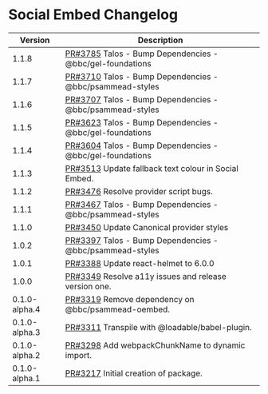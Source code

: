 # Social Embed Changelog

| Version       | Description                                                                                           |
| ------------- | ----------------------------------------------------------------------------------------------------- |
| 1.1.8 | [PR#3785](https://github.com/bbc/psammead/pull/3785) Talos - Bump Dependencies - @bbc/gel-foundations |
| 1.1.7 | [PR#3710](https://github.com/bbc/psammead/pull/3710) Talos - Bump Dependencies - @bbc/psammead-styles |
| 1.1.6 | [PR#3707](https://github.com/bbc/psammead/pull/3707) Talos - Bump Dependencies - @bbc/psammead-styles |
| 1.1.5 | [PR#3623](https://github.com/bbc/psammead/pull/3623) Talos - Bump Dependencies - @bbc/gel-foundations |
| 1.1.4 | [PR#3604](https://github.com/bbc/psammead/pull/3604) Talos - Bump Dependencies - @bbc/gel-foundations |
| 1.1.3         | [PR#3513](https://github.com/bbc/psammead/pull/3513) Update fallback text colour in Social Embed.     |
| 1.1.2         | [PR#3476](https://github.com/bbc/psammead/pull/3476) Resolve provider script bugs.                    |
| 1.1.1         | [PR#3467](https://github.com/bbc/psammead/pull/3467) Talos - Bump Dependencies - @bbc/psammead-styles |
| 1.1.0         | [PR#3450](https://github.com/bbc/psammead/pull/3450) Update Canonical provider styles                 |
| 1.0.2         | [PR#3397](https://github.com/bbc/psammead/pull/3397) Talos - Bump Dependencies - @bbc/psammead-styles |
| 1.0.1         | [PR#3388](https://github.com/bbc/psammead/pull/3388) Update react-helmet to 6.0.0                     |
| 1.0.0         | [PR#3349](https://github.com/bbc/psammead/pull/3349) Resolve a11y issues and release version one.     |
| 0.1.0-alpha.4 | [PR#3319](https://github.com/bbc/psammead/pull/3319) Remove dependency on @bbc/psammead-oembed.       |
| 0.1.0-alpha.3 | [PR#3311](https://github.com/bbc/psammead/pull/3311) Transpile with @loadable/babel-plugin.           |
| 0.1.0-alpha.2 | [PR#3298](https://github.com/bbc/psammead/pull/3298) Add webpackChunkName to dynamic import.          |
| 0.1.0-alpha.1 | [PR#3217](https://github.com/bbc/psammead/pull/3217) Initial creation of package.                     |
